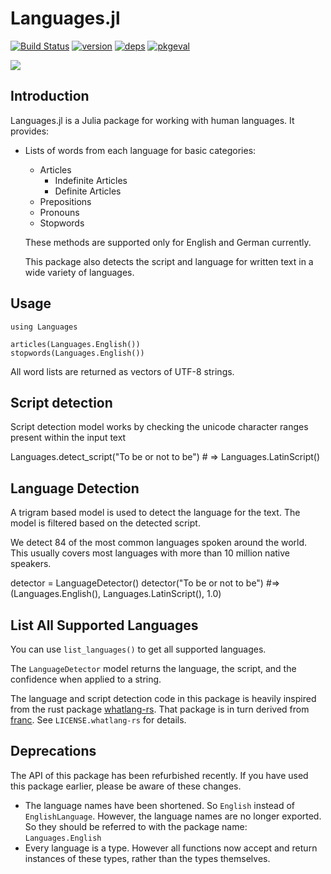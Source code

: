 Languages.jl
============
[![Build Status](https://github.com/juliatext/Languages.jl/workflows/CI/badge.svg?event=push&branch=master)](https://github.com/JuliaText/Languages.jl/actions?query=workflow%3ACI)
[![version](https://juliahub.com/docs/Languages/version.svg)](https://juliahub.com/ui/Packages/General/Languages/)
[![deps](https://juliahub.com/docs/General/Languages/stable/deps.svg)](https://juliahub.com/ui/Packages/General/Languages?t=2)
[![pkgeval](https://juliahub.com/docs/Languages/pkgeval.svg)](https://juliahub.com/ui/Packages/Languages/w1H1r)


[![](https://img.shields.io/badge/docs-stable-blue.svg)](https://docs.juliahub.com/General/Languages/stable/)

## Introduction

Languages.jl is a Julia package for working with human languages. It provides:

* Lists of words from each language for basic categories:
	* Articles
		* Indefinite Articles
		* Definite Articles
	* Prepositions
	* Pronouns
	* Stopwords

	These methods are supported only for English and German currently.

	This package also detects the script and language for written text in a wide variety of languages.  

## Usage

	using Languages

	articles(Languages.English())
	stopwords(Languages.English())

All word lists are returned as vectors of UTF-8 strings.

## Script detection

Script detection model works by checking the unicode character ranges present within
the input text

  Languages.detect_script("To be or not to be") # => Languages.LatinScript()

## Language Detection

A trigram based model is used to detect the language for the text. The model is
filtered based on the detected script.

We detect 84 of the most common languages spoken around the world. This usually
covers most languages with more than 10 million native speakers.

  detector = LanguageDetector()
  detector("To be or not to be") #=>  (Languages.English(), Languages.LatinScript(), 1.0)
  
## List All Supported Languages
You can use `list_languages()` to get all supported languages.

The `LanguageDetector` model returns the language, the script, and the confidence when applied to a string.

The language and script detection code in this package is heavily inspired from  the rust package [whatlang-rs](https://github.com/greyblake/whatlang-rs). That package is in turn derived from [franc](https://github.com/wooorm/franc). See `LICENSE.whatlang-rs` for details.

## Deprecations

The API of this package has been refurbished recently. If you have used this package earlier,
please be aware of these changes.

  * The language names have been shortened. So `English` instead of `EnglishLanguage`. However, the language names are no longer exported. So they should be referred to with the package name: `Languages.English`
  * Every language is a type. However all functions now accept and return instances of these types, rather than the types themselves.
